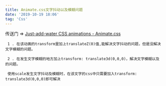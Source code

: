 ```yaml
---
title: Animate.css文字抖动以及模糊问题
date: '2019-10-19 18:06'
tag: 'Css'
---
```


传送门 => [Just-add-water CSS animations - Animate.css][1]

```
 1 . 在该动画的transform里加上translateZ(0)值,能解决文字抖动的问题，但是没解决文字模糊的问题。

 2 . 在发生文字模糊的地方加上transform: translate3d(0,0,0)，解决文字模糊以及的问题。

 使用scale发生文字抖动及模糊时，在该文字的css中只需要加入transform: translate3d(0,0,0)即可解决

```

  [1]: https://daneden.github.io/animate.css/
